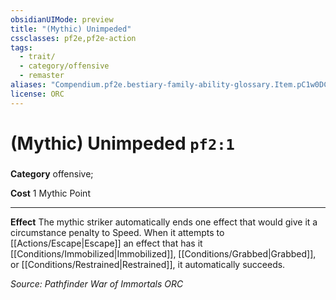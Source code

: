 ```yaml
---
obsidianUIMode: preview
title: "(Mythic) Unimpeded"
cssclasses: pf2e,pf2e-action
tags:
  - trait/
  - category/offensive
  - remaster
aliases: "Compendium.pf2e.bestiary-family-ability-glossary.Item.pC1w0DC8tcgfhiRv"
license: ORC
---
```

# (Mythic) Unimpeded `pf2:1`

### 

**Category** offensive; 




**Cost** 1 Mythic Point

* * *

**Effect** The mythic striker automatically ends one effect that would give it a circumstance penalty to Speed. When it attempts to [[Actions/Escape|Escape]] an effect that has it [[Conditions/Immobilized|Immobilized]], [[Conditions/Grabbed|Grabbed]], or [[Conditions/Restrained|Restrained]], it automatically succeeds.

*Source: Pathfinder War of Immortals*
*ORC*